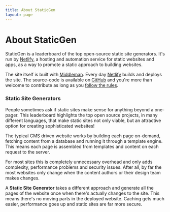 ```yaml
---
title: About StaticGen
layout: page
---
```


# About StaticGen

StaticGen is a leaderboard of the top open-source static site generators. It's run by [Netlify](https://www.netlify.com), a hosting and automation service for static websites and apps, as a way to promote a static approach to building websites.

The site itself is built with [Middleman](http://middlemanapp.com/). Every day [Netlify](https://www.netlify.com/) builds and deploys the site. The source-code is available on [GitHub](https://github.com/netlify/staticgen) and you're more than welcome to contribute as long as you [follow the rules](/rules.html).

### Static Site Generators

People sometimes ask if static sites make sense for anything beyond a one-pager. This leaderboard highlights the top open source projects, in many different languages, that make static sites not only viable, but an attractive option for creating sophisticated websites!

The typical CMS driven website works by building each page on-demand, fetching content from a database and running it through a template engine. This means each page is assembled from templates and content on each request to the server.

For most sites this is completely unnecessary overhead and only adds complexity, performance problems and security issues. After all, by far the most websites only change when the content authors or their design team makes changes.

A **Static Site Generator** takes a different approach and generate all the pages of the website once when there's actually changes to the site. This means there's no moving parts in the deployed website. Caching gets much easier, performance goes up and static sites are far more secure.
